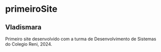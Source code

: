 # primeiroSite
## Vladismara
Primeiro site desenvolvido com a turma de Desenvolvimento de Sistemas do Colegio Reni, 2024.
